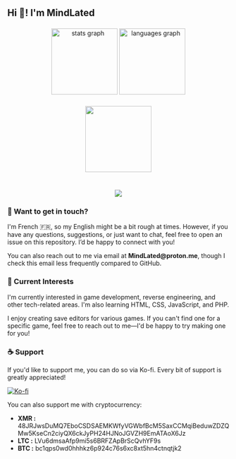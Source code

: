 <h2 align="left">Hi 👋! I'm MindLated</h2>

###

<div align="center">
  <img src="https://github-readme-stats.vercel.app/api?username=Sato-Isolated&hide_title=false&hide_rank=false&show_icons=true&include_all_commits=true&count_private=true&disable_animations=false&theme=dracula&locale=en&hide_border=false" height="150" alt="stats graph"  />
  <img src="https://github-readme-stats.vercel.app/api/top-langs?username=Sato-Isolated&locale=en&hide_title=false&layout=compact&card_width=320&langs_count=5&theme=dracula&hide_border=false" height="150" alt="languages graph"  />
</div>

###

<div align="center">
  <img height="150" src="https://media1.tenor.com/m/Dv7jFGOxPskAAAAC/pokemon-johto-pokedance.gif"  />
</div>

###

<br clear="both">

<div align="center">
  <img src="https://profile-counter.glitch.me/Sato-Isolated/count.svg?"  />
</div>

###

<h3 align="left">💬 Want to get in touch?</h3>
<p align="left">I'm French 🇫🇷, so my English might be a bit rough at times. However, if you have any questions, suggestions, or just want to chat, feel free to open an issue on this repository. I’d be happy to connect with you!</p>
<p align="left">You can also reach out to me via email at <strong>MindLated@proton.me</strong>, though I check this email less frequently compared to GitHub.</p>

<h3 align="left">🌟 Current Interests</h3>
<p align="left">I'm currently interested in game development, reverse engineering, and other tech-related areas. I'm also learning HTML, CSS, JavaScript, and PHP.</p>
<p align="left">I enjoy creating save editors for various games. If you can't find one for a specific game, feel free to reach out to me—I'd be happy to try making one for you!</p>

<h3 align="left">☕ Support</h3>
<p align="left">If you'd like to support me, you can do so via Ko-fi. Every bit of support is greatly appreciated!</p>
<p align="left">
  <a href='https://ko-fi.com/K3K611OMU5' target='_blank'>
    <img src='https://ko-fi.com/img/githubbutton_sm.svg' alt='Ko-fi' />
  </a>
</p>

<p align="left">You can also support me with cryptocurrency:</p>
<ul align="left">
  <li><strong>XMR :</strong> 48JRJwsDuMQ7EboCSDSAEMKWfyVGWbfBcM5SaxCCMqiBeduwZDZQMw5KseCn2ciyQX6ckJyPH24HJNoJGVZH9EmATAoX6Jz</li>
  <li><strong>LTC :</strong> LVu6dmsaAfp9mi5s6BRFZApBrScQvhYF9s</li>
  <li><strong>BTC :</strong> bc1qps0wd0hhhkz6p924c76s6xc8xt5hn4ctnqtjk2</li>
</ul>

